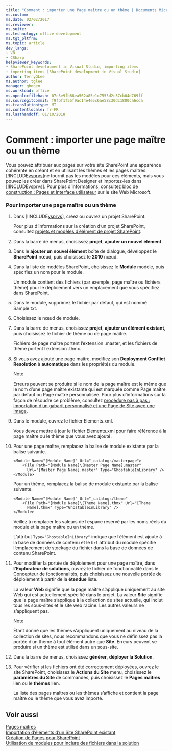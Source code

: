 ```yaml
---
title: "Comment : importer une Page maître ou un thème | Documents Microsoft"
ms.custom: 
ms.date: 02/02/2017
ms.reviewer: 
ms.suite: 
ms.technology: office-development
ms.tgt_pltfrm: 
ms.topic: article
dev_langs:
- VB
- CSharp
helpviewer_keywords:
- SharePoint development in Visual Studio, importing items
- importing items [SharePoint development in Visual Studio]
author: TerryGLee
ms.author: tglee
manager: ghogen
ms.workload: office
ms.openlocfilehash: 07c3e9fb88ea562a85e1c7555d2c57cb04d769ff
ms.sourcegitcommit: f9fbf1f55f9ac14e4e5c6ae58c30dc1800ca6cda
ms.translationtype: MT
ms.contentlocale: fr-FR
ms.lasthandoff: 01/10/2018
---
```

# <a name="how-to-import-a-master-page-or-theme"></a>Comment : importer une page maître ou un thème
  Vous pouvez attribuer aux pages sur votre site SharePoint une apparence cohérente en créant et en utilisant les thèmes et les pages maîtres. [!INCLUDE[vsprvs](../sharepoint/includes/vsprvs-md.md)]ne fournit pas les modèles pour ces éléments, mais vous pouvez les créer dans SharePoint Designer et importez-les dans [!INCLUDE[vsprvs](../sharepoint/includes/vsprvs-md.md)]. Pour plus d’informations, consultez [bloc de construction : Pages et Interface utilisateur](http://go.microsoft.com/fwlink/?LinkID=182095) sur le site Web Microsoft.  
  
### <a name="to-import-a-master-page-or-theme"></a>Pour importer une page maître ou un thème  
  
1.  Dans [!INCLUDE[vsprvs](../sharepoint/includes/vsprvs-md.md)], créez ou ouvrez un projet SharePoint.  
  
     Pour plus d’informations sur la création d’un projet SharePoint, consultez [projets et modèles d’élément de projet SharePoint](../sharepoint/sharepoint-project-and-project-item-templates.md).  
  
2.  Dans la barre de menus, choisissez **projet**, **ajouter un nouvel élément**.  
  
3.  Dans le **ajouter un nouvel élément** boîte de dialogue, développez le **SharePoint** nœud, puis choisissez le **2010** nœud.  
  
4.  Dans la liste de modèles SharePoint, choisissez le **Module** modèle, puis spécifiez un nom pour le module.  
  
     Un module contient des fichiers (par exemple, page maître ou fichiers thème) pour le déploiement vers un emplacement que vous spécifiez dans SharePoint.  
  
5.  Dans le module, supprimez le fichier par défaut, qui est nommé Sample.txt.  
  
6.  Choisissez le nœud de module.  
  
7.  Dans la barre de menus, choisissez **projet**, **ajouter un élément existant**, puis choisissez le fichier de thème ou de page maître.  
  
     Fichiers de page maître portent l’extension .master, et les fichiers de thème portent l’extension .thmx.  
  
8.  Si vous avez ajouté une page maître, modifiez son **Deployment Conflict Resolution** à **automatique** dans les propriétés du module.  
  
    > [!NOTE]  
    >  Erreurs peuvent se produire si le nom de la page maître est le même que le nom d’une page maître existante qui est marquée comme Page maître par défaut ou Page maître personnalisée. Pour plus d’informations sur la façon de résoudre ce problème, consultez [procédure pas à pas : importation d’un gabarit personnalisé et une Page de Site avec une Image](../sharepoint/walkthrough-import-a-custom-master-page-and-site-page-with-an-image.md).  
  
9. Dans le module, ouvrez le fichier Elements.xml.  
  
     Vous devez mettre à jour le fichier Elements.xml pour faire référence à la page maître ou le thème que vous avez ajouté.  
  
10. Pour une page maître, remplacez la balise de module existante par la balise suivante.  
  
    ```  
    <Module Name="[Module Name]" Url="_catalogs/masterpage">  
        <File Path="[Module Name]\[Master Page Name].master"   
          Url="[Master Page Name].master" Type="GhostableInLibrary" />  
    </Module>  
    ```  
  
     Pour un thème, remplacez la balise de module existante par la balise suivante.  
  
    ```  
    <Module Name="[Module Name]" Url="_catalogs/theme"   
        <File Path="[Module Name]\[Theme Name].thmx" Url="[Theme     
          Name].thmx" Type="GhostableInLibrary" />  
    </Module>  
    ```  
  
     Veillez à remplacer les valeurs de l’espace réservé par les noms réels du module et la page maître ou un thème.  
  
     L’attribut `Type="GhostableInLibrary"` indique que l’élément est ajouté à la base de données de contenu et le `Url` attribut du module spécifie l’emplacement de stockage du fichier dans la base de données de contenu SharePoint.  
  
11. Pour modifier la portée de déploiement pour une page maître, dans **l’Explorateur de solutions**, ouvrez le fichier de fonctionnalité dans le Concepteur de fonctionnalités, puis choisissez une nouvelle portée de déploiement à partir de la **étendue** liste.  
  
     La valeur **Web** signifie que la page maître s’applique uniquement au site Web qui est actuellement spécifié dans le projet. La valeur **Site** signifie que la page maître s’applique à la collection de sites actuelle, qui inclut tous les sous-sites et le site web racine. Les autres valeurs ne s’appliquent pas.  
  
    > [!NOTE]  
    >  Étant donné que les thèmes s’appliquent uniquement au niveau de la collection de sites, nous recommandons que vous ne définissez pas la portée d’un thème à tout élément autre que **Site**. Erreurs peuvent se produire si un thème est utilisé dans un sous-site.  
  
12. Dans la barre de menus, choisissez **générer**, **déployer la Solution**.  
  
13. Pour vérifier si les fichiers ont été correctement déployées, ouvrez le site SharePoint, choisissez le **Actions du Site** menu, choisissez le **paramètres du Site** de commandes, puis choisissez le **Pages maîtres**  lien ou le **thèmes** lien.  
  
     La liste des pages maîtres ou les thèmes s’affiche et contient la page maître ou le thème que vous avez importé.  
  
## <a name="see-also"></a>Voir aussi  
 [Pages maîtres](http://go.microsoft.com/fwlink/?LinkId=184955)   
 [Importation d’éléments d’un Site SharePoint existant](../sharepoint/importing-items-from-an-existing-sharepoint-site.md)   
 [Création de Pages pour SharePoint](../sharepoint/creating-pages-for-sharepoint.md)   
 [Utilisation de modules pour inclure des fichiers dans la solution](../sharepoint/using-modules-to-include-files-in-the-solution.md)  
  
  